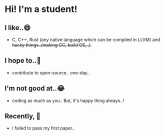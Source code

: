 # Hi! I'm a student!
## I like..😄
 - C, C++, Rust (any native language which can be compiled in LLVM) and ~~hacky things..(making GC, build OS,..)~~.
## I hope to..🙏
 - contribute to open-source.. one-day..
## I'm not good at..😂
 - coding as much as you.. But, it's happy thing always..!
## Recently, 🥲
 - I failed to pass my first paper..

    


